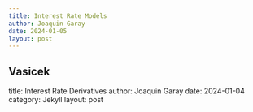 ```yaml
---
title: Interest Rate Models
author: Joaquin Garay
date: 2024-01-05
layout: post
---
```


## Vasicek
title: Interest Rate Derivatives
author: Joaquin Garay
date: 2024-01-04
category: Jekyll
layout: post
